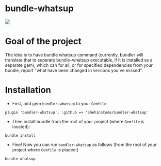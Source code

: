 bundle-whatsup
==============
![](https://travis-ci.org/ShehinaCode/bundler-whatsup.svg?branch=master)
# Goal of the project
The idea is to have bundle whatsup command (currently, bundler will translate that to separate bundle-whatsup executable, if it is installed as a separate gem), which can for all, or for specified dependencies from your bundle, report "what have been changed in versions you've missed".

# Installation
* First, add gem `bundler-whatsup` to your `Gemfile`:
```
plugin 'bundler-whatsup', :github => 'ShehinaCode/bundler-whatsup'
```

* Then install bundle from the root of your project (where `Gemfile` is located):
```
bundle install
```

* Fine! Now you can run `bundler-whatsup` as follows (from the root of your project where `Gemfile` is placed:)
```
bundle whatsup
```
